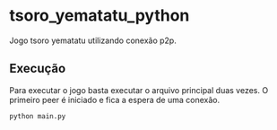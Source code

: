 # tsoro_yematatu_python

Jogo tsoro yematatu utilizando conexão p2p.

## Execução

Para executar o jogo basta executar o arquivo principal duas vezes. O primeiro peer é iniciado e fica a espera de uma conexão.

```shell
python main.py
```
